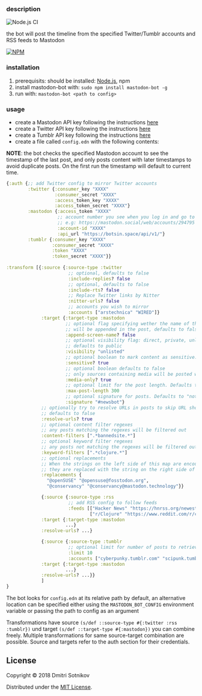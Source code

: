 ### description

![Node.js CI](https://github.com/yogthos/mastodon-bot/workflows/Node.js%20CI/badge.svg)

the bot will post the timeline from the specified Twitter/Tumblr accounts and RSS feeds to Mastodon

[![NPM](https://nodei.co/npm/mastodon-bot.png?compact=true)](https://www.npmjs.com/package/mastodon-bot)

### installation

1. prerequisits: should be installed: [Node.js](https://nodejs.org/en/), npm
2. install mastodon-bot with: `sudo npm install mastodon-bot -g`
3. run with: `mastodon-bot <path to config>`


### usage

* create a Mastodon API key following the instructions [here](https://tinysubversions.com/notes/mastodon-bot/)
* create a Twitter API key following the instructions [here](https://developer.twitter.com/en/docs/basics/authentication/guides/access-tokens)
* create a Tumblr API key following the instructions [here](http://www.developerdrive.com/2014/05/how-to-get-started-with-the-tumblr-api-part-1/)
* create a file called `config.edn` with the following contents:

**NOTE**: the bot checks the specified Mastodon account to see the timestamp of the last post, and only posts content 
with later timestamps to avoid duplicate posts. On the first run the timestamp will default to current time.

```clojure
{:auth {;; add Twitter config to mirror Twitter accounts
        :twitter {:consumer_key "XXXX"
                  :consumer_secret "XXXX"
                  :access_token_key "XXXX"
                  :access_token_secret "XXXX"}
        :mastodon {:access_token "XXXX"
                   ;; account number you see when you log in and go to your profile
                   ;; e.g: https://mastodon.social/web/accounts/294795
                   :account-id "XXXX"
                   :api_url "https://botsin.space/api/v1/"}
        :tumblr {:consumer_key "XXXX"
                 :consumer_secret "XXXX"
                 :token "XXXX"
                 :token_secret "XXXX"}}
 
:transform [{:source {:source-type :twitter
                       ;; optional, defaults to false
                       :include-replies? false
                       ;; optional, defaults to false
                       :include-rts? false
                       ;; Replace Twitter links by Nitter
                       :nitter-urls? false
                       ;; accounts you wish to mirror
                       :accounts ["arstechnica" "WIRED"]}
             :target {:target-type :mastodon
                      ;; optional flag specifying wether the name of the account
                      ;; will be appended in the post, defaults to false
                      :append-screen-name? false
                      ;; optional visibility flag: direct, private, unlisted, public
                      ;; defaults to public
                      :visibility "unlisted"
                      ;; optional boolean to mark content as sensitive. Defaults to true.
                      :sensitive? true
                      ;; optional boolean defaults to false
                      ;; only sources containing media will be posted when set to true
                      :media-only? true
                      ;; optional limit for the post length. Defaults to 300.
                      :max-post-length 300
                      ;; optional signature for posts. Defaults to "not present".
                      :signature "#newsbot"}
             ;; optionally try to resolve URLs in posts to skip URL shorteners
             ;; defaults to false
             :resolve-urls? true
             ;; optional content filter regexes
             ;; any posts matching the regexes will be filtered out
             :content-filters [".*bannedsite.*"]
             ;; optional keyword filter regexes
             ;; any posts not matching the regexes will be filtered out
             :keyword-filters [".*clojure.*"]
             ;; optional replacements
             ;; When the strings on the left side of this map are encountered in the source,
             ;; they are replaced with the string on the right side of the map:
             :replacements {
               "@openSUSE" "@opensuse@fosstodon.org",
               "@conservancy" "@conservancy@mastodon.technology"}}

             {:source {:source-type :rss
                       ;; add RSS config to follow feeds
                       :feeds [["Hacker News" "https://hnrss.org/newest"]
                               ["r/Clojure" "https://www.reddit.com/r/clojure/.rss"]]}
             :target {:target-type :mastodon
                      ...}
             :resolve-urls? ...}

             {:source {:source-type :tumblr
                       ;; optional limit for number of posts to retrieve, default: 5
                       :limit 10
                       :accounts ["cyberpunky.tumblr.com" "scipunk.tumblr.com"]
             :target {:target-type :mastodon
                      ...}
             :resolve-urls? ...}}
             ]
}
```

The bot looks for `config.edn` at its relative path by default, an alternative location can be specified either using the `MASTODON_BOT_CONFIG` environment variable or passing the path to config as an argument

Transformations have source `(s/def ::source-type #{:twitter :rss :tumblr})` und target `(s/def ::target-type #{:mastodon})` you can combine freely. Multiple transformations for same source-target combination are possible. Source and targets refer to the auth section for their credentials.

## License

Copyright © 2018 Dmitri Sotnikov

Distributed under the [MIT License](http://opensource.org/licenses/MIT).
